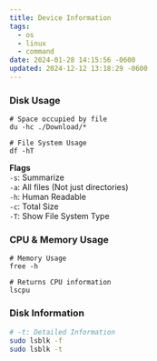 ```yaml
---
title: Device Information
tags:
  - os
  - linux
  - command
date: 2024-01-28 14:15:56 -0600
updated: 2024-12-12 13:18:29 -0600
---
```


### Disk Usage

````shell
# Space occupied by file
du -hc ./Download/*

# File System Usage
df -hT
````

**Flags**  
`-s`: Summarize  
`-a`: All files (Not just directories)  
`-h`: Human Readable  
`-c`: Total Size  
`-T`: Show File System Type

### CPU & Memory Usage

````shell
# Memory Usage
free -h

# Returns CPU information
lscpu
````

### Disk Information

```bash
# -t: Detailed Information
sudo lsblk -f
sudo lsblk -t
```
